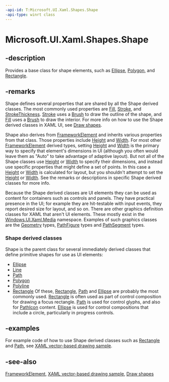 ```yaml
---
-api-id: T:Microsoft.UI.Xaml.Shapes.Shape
-api-type: winrt class
---
```


<!-- Class syntax.
public class Shape : Windows.UI.Xaml.FrameworkElement, Windows.UI.Xaml.Shapes.IShape, Windows.UI.Xaml.Shapes.IShape2
-->

# Microsoft.UI.Xaml.Shapes.Shape

## -description
Provides a base class for shape elements, such as [Ellipse](ellipse.md), [Polygon](polygon.md), and [Rectangle](rectangle.md).

## -remarks
Shape defines several properties that are shared by all the Shape derived classes. The most commonly used properties are [Fill](shape_fill.md), [Stroke](shape_stroke.md), and [StrokeThickness](shape_strokethickness.md). [Stroke](shape_stroke.md) uses a [Brush](../microsoft.ui.xaml.media/brush.md) to draw the outline of the shape, and [Fill](shape_fill.md) uses a [Brush](../microsoft.ui.xaml.media/brush.md) to draw the interior. For more info on how to use the Shape derived classes in XAML UI, see [Draw shapes](/windows/uwp/graphics/drawing-shapes).

Shape also derives from [FrameworkElement](../microsoft.ui.xaml/frameworkelement.md) and inherits various properties from that class. Those properties include [Height](../microsoft.ui.xaml/frameworkelement_height.md) and [Width](../microsoft.ui.xaml/frameworkelement_width.md). For most other [FrameworkElement](../microsoft.ui.xaml/frameworkelement.md) derived types, setting [Height](../microsoft.ui.xaml/frameworkelement_height.md) and [Width](../microsoft.ui.xaml/frameworkelement_width.md) is the primary way to specify that element's dimensions in UI (although you often would leave them as "Auto" to take advantage of adaptive layout). But not all of the Shape classes use [Height](../microsoft.ui.xaml/frameworkelement_height.md) or [Width](../microsoft.ui.xaml/frameworkelement_width.md) to specify their dimensions, and instead use specific properties that might define a set of points. In this case a [Height](../microsoft.ui.xaml/frameworkelement_height.md) or [Width](../microsoft.ui.xaml/frameworkelement_width.md) is calculated for layout, but you shouldn't attempt to set the [Height](../microsoft.ui.xaml/frameworkelement_height.md) or [Width](../microsoft.ui.xaml/frameworkelement_width.md). See the remarks or descriptions in specific Shape derived classes for more info.

Because the Shape derived classes are UI elements they can be used as content for containers such as controls and panels. They have practical presence in the UI; for example they are hit-testable with input events, they report desired size for layout, and so on. There are other graphics definition classes for XAML that aren't UI elements. These mostly exist in the [Windows.UI.Xaml.Media](/uwp/api/windows.ui.xaml.media) namespace. Examples of such graphics classes are the [Geometry](../microsoft.ui.xaml.media/geometry.md) types, [PathFigure](../microsoft.ui.xaml.media/pathfigure.md) types and [PathSegment](../microsoft.ui.xaml.media/pathsegment.md) types.

### **Shape** derived classes

Shape is the parent class for several immediately derived classes that define primitive shapes for use as UI elements:

+ [Ellipse](ellipse.md)
+ [Line](line.md)
+ [Path](path.md)
+ [Polygon](polygon.md)
+ [Polyline](polyline.md)
+ [Rectangle](rectangle.md)
Of these, [Rectangle](rectangle.md), [Path](path.md) and [Ellipse](ellipse.md) are probably the most commonly used. [Rectangle](rectangle.md) is often used as part of control composition for drawing a focus rectangle. [Path](path.md) is used for control glyphs, and also for [PathIcon](../microsoft.ui.xaml.controls/pathicon.md) content. [Ellipse](ellipse.md) is used for control compositions that include a circle, particularly in progress controls.

## -examples
For example code of how to use Shape derived classes such as [Rectangle](rectangle.md) and [Path](path.md), see [XAML vector-based drawing sample](https://github.com/microsoftarchive/msdn-code-gallery-microsoft/tree/master/Official%20Windows%20Platform%20Sample/XAML%20vector-based%20drawing%20sample).

## -see-also
[FrameworkElement](../microsoft.ui.xaml/frameworkelement.md), [XAML vector-based drawing sample](https://github.com/microsoftarchive/msdn-code-gallery-microsoft/tree/master/Official%20Windows%20Platform%20Sample/XAML%20vector-based%20drawing%20sample), [Draw shapes](/windows/uwp/graphics/drawing-shapes)
